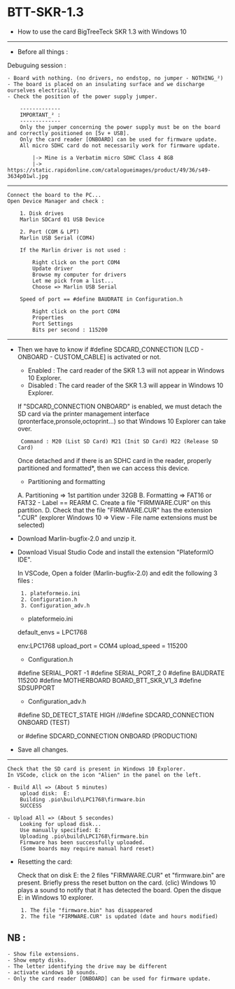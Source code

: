 # BTT-SKR-1.3

 - How to use the card BigTreeTeck SKR 1.3 with Windows 10
 ---------------------------------------------------------

 - Before all things :

Debuguing session :

	- Board with nothing. (no drivers, no endstop, no jumper - NOTHING_²)
	- The board is placed on an insulating surface and we discharge ourselves electrically.
	- Check the position of the power supply jumper.

		-------------
		IMPORTANT_² :
		-------------
		Only the jumper concerning the power supply must be on the board and correctly positioned on [5v + USB].
		Only the card reader [ONBOARD] can be used for firmware update.
		All micro SDHC card do not necessarily work for firmware update.

			|-> Mine is a Verbatim micro SDHC Class 4 8GB
			|-> https://static.rapidonline.com/catalogueimages/product/49/36/s49-3634p01wl.jpg

 ---------------------------------------------------------------------------------------------------------------------------
 

	Connect the board to the PC...
	Open Device Manager and check :

		1. Disk drives
		Marlin SDCard 01 USB Device

		2. Port (COM & LPT)
		Marlin USB Serial (COM4)

		If the Marlin driver is not used :

			Right click on the port COM4
			Update driver
			Browse my computer for drivers
			Let me pick from a list...
			Choose => Marlin USB Serial

		Speed of port == #define BAUDRATE in Configuration.h

			Right click on the port COM4
			Properties
			Port Settings
			Bits per second : 115200
			

 ---------------------------------------------------------------------------------------------------------------------------

 - Then we have to know if #define SDCARD_CONNECTION [LCD - ONBOARD - CUSTOM_CABLE] is activated or not.

	- Enabled : The card reader of the SKR 1.3 will not appear in Windows 10 Explorer.
	- Disabled : The card reader of the SKR 1.3 will appear in Windows 10 Explorer.

	If "SDCARD_CONNECTION ONBOARD" is enabled, we must detach the SD card via the printer management interface (pronterface,pronsole,octoprint...)
	so that Windows 10 Explorer can take over.

		Command : M20 (List SD Card) M21 (Init SD Card) M22 (Release SD Card)

	Once detached and if there is an SDHC card in the reader, properly partitioned and formatted*, then we can access this device.

	* Partitioning and formatting

	A. Partitioning => 1st partition under 32GB
	B. Formatting => FAT16 or FAT32 - Label == REARM
	C. Create a file "FIRMWARE.CUR" on this partition.
	D. Check that the file "FIRMWARE.CUR" has the extension ".CUR" (explorer Windows 10 => View - File name extensions must be selected)


 - Download Marlin-bugfix-2.0 and unzip it.
 - Download Visual Studio Code and install the extension "PlateformIO IDE".

	In VSCode, Open a folder (Marlin-bugfix-2.0) and edit the following 3 files :

		1. plateformeio.ini
		2. Configuration.h
		3. Configuration_adv.h

	- plateformeio.ini
	
	default_envs = LPC1768

	env:LPC1768
	upload_port = COM4
	upload_speed = 115200

	- Configuration.h

	#define SERIAL_PORT -1
	#define SERIAL_PORT_2 0
	#define BAUDRATE 115200
	#define MOTHERBOARD BOARD_BTT_SKR_V1_3
	#define SDSUPPORT

	- Configuration_adv.h

	#define SD_DETECT_STATE HIGH
	//#define SDCARD_CONNECTION ONBOARD (TEST)

	or
	#define SDCARD_CONNECTION ONBOARD (PRODUCTION)		

 - Save all changes.

 ---------------------------------------------------------------------------------------------------------------------------

	Check that the SD card is present in Windows 10 Explorer.
	In VSCode, click on the icon "Alien" in the panel on the left.

	- Build All => (About 5 minutes)
		upload disk:  E:
		Building .pio\build\LPC1768\firmware.bin
		SUCCESS

	- Upload All => (About 5 secondes)
		Looking for upload disk...
		Use manually specified: E:
		Uploading .pio\build\LPC1768\firmware.bin
		Firmware has been successfully uploaded.
		(Some boards may require manual hard reset)

 - Resetting the card:

	Check that on disk E: the 2 files "FIRMWARE.CUR" et "firmware.bin" are present.
	Briefly press the reset button on the card. (clic)
	Windows 10 plays a sound to notify that it has detected the board.
	Open the disque E: in Windows 10 explorer.

		1. The file "firmware.bin" has disappeared
		2. The file "FIRMWARE.CUR" is updated (date and hours modified)

 NB :
 ---------------------------------------------------------------------------------------------------------------------------
	- Show file extensions.
	- Show empty disks.
	- The letter identifying the drive may be different
	- activate windows 10 sounds.
	- Only the card reader [ONBOARD] can be used for firmware update.
